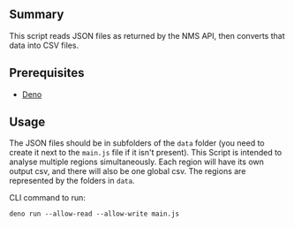 ## Summary

This script reads JSON files as returned by the NMS API, then converts that data
into CSV files.

## Prerequisites

- [Deno](https://deno.land/manual@v1.32.3/getting_started/installation)

## Usage

The JSON files should be in subfolders of the `data` folder (you need to create
it next to the `main.js` file if it isn't present). This Script is intended to
analyse multiple regions simultaneously. Each region will have its own output
csv, and there will also be one global csv. The regions are represented by the
folders in `data`.

CLI command to run:

```
deno run --allow-read --allow-write main.js
```
